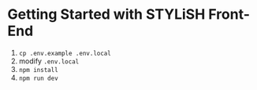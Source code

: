 # Getting Started with STYLiSH Front-End

1. `cp .env.example .env.local`
2. modify `.env.local`
3. `npm install`
4. `npm run dev`
